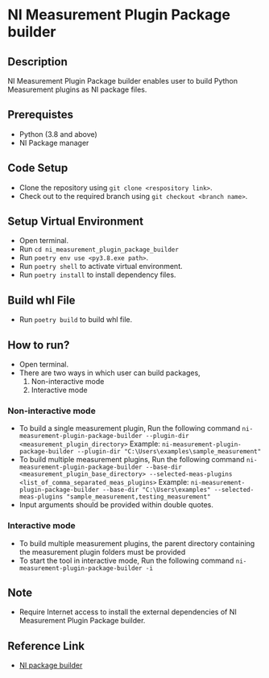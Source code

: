 # NI Measurement Plugin Package builder

## Description

NI Measurement Plugin Package builder enables user to build Python Measurement plugins as NI package files.

## Prerequistes

- Python (3.8 and above)
- NI Package manager

## Code Setup

- Clone the repository using `git clone <respository link>`.
- Check out to the required branch using `git checkout <branch name>`.

## Setup Virtual Environment

- Open terminal.
- Run `cd ni_measurement_plugin_package_builder`
- Run `poetry env use <py3.8.exe path>`.
- Run `poetry shell` to activate virtual environment.
- Run `poetry install` to install dependency files.

## Build whl File

- Run `poetry build` to build whl file.

## How to run?

- Open terminal.
- There are two ways in which user can build packages,
    1. Non-interactive mode
    2. Interactive mode

### Non-interactive mode
- To build a single measurement plugin, Run the following command
    `ni-measurement-plugin-package-builder --plugin-dir <measurement_plugin_directory>`
    Example: `ni-measurement-plugin-package-builder --plugin-dir "C:\Users\examples\sample_measurement"`
- To build multiple measurement plugins, Run the following command
    `ni-measurement-plugin-package-builder --base-dir <measurement_plugin_base_directory> --selected-meas-plugins <list_of_comma_separated_meas_plugins>`
    Example: `ni-measurement-plugin-package-builder --base-dir "C:\Users\examples" --selected-meas-plugins "sample_measurement,testing_measurement"`
- Input arguments should be provided within double quotes.

### Interactive mode
- To build multiple measurement plugins, the parent directory containing the measurement plugin folders must be provided
- To start the tool in interactive mode, Run the following command
    `ni-measurement-plugin-package-builder -i`

## Note

- Require Internet access to install the external dependencies of NI Measurement Plugin Package builder.

## Reference Link

- [NI package builder](https://www.ni.com/docs/en-US/bundle/package-manager/page/build-package-using-cli.html)